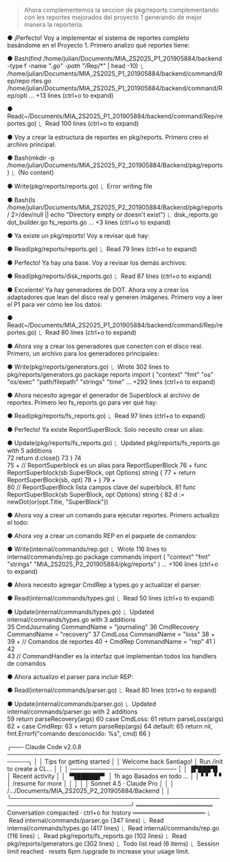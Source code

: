 > Ahora complementemos la seccion de pkg/reports complementando con les 
reportes mejorados del proyecto 1 generando de mejor manera la reporteria. 

● ¡Perfecto! Voy a implementar el sistema de reportes completo basándome en
  el Proyecto 1. Primero analizo qué reportes tiene:

● Bash(find /home/julian/Documents/MIA_2S2025_P1_201905884/backend -type f -name
       "*.go" -path "*/Rep/*" | head -10)
  ⎿ /home/julian/Documents/MIA_2S2025_P1_201905884/backend/command/Rep/repo
    rtes.go
    /home/julian/Documents/MIA_2S2025_P1_201905884/backend/command/Rep/opti
    … +13 lines (ctrl+o to expand)



● Read(~/Documents/MIA_2S2025_P1_201905884/backend/command/Rep/reportes.go)
  ⎿  Read 100 lines (ctrl+o to expand)

● Voy a crear la estructura de reportes en pkg/reports. Primero creo el
  archivo principal:

● Bash(mkdir -p
      /home/julian/Documents/MIA_2S2025_P2_201905884/Backend/pkg/reports)
  ⎿  (No content)

● Write(pkg/reports/reports.go)
  ⎿  Error writing file

● Bash(ls /home/julian/Documents/MIA_2S2025_P2_201905884/Backend/pkg/reports/
      2>/dev/null || echo "Directory empty or doesn't exist")
  ⎿  disk_reports.go              
     dot_builder.go
     fs_reports.go
     … +3 lines (ctrl+o to expand)

● Ya existe un pkg/reports! Voy a revisar qué hay:

● Read(pkg/reports/reports.go)
  ⎿  Read 79 lines (ctrl+o to expand)

● Perfecto! Ya hay una base. Voy a revisar los demás archivos:

● Read(pkg/reports/disk_reports.go)
  ⎿  Read 87 lines (ctrl+o to expand)

● Excelente! Ya hay generadores de DOT. Ahora voy a crear los adaptadores
  que lean del disco real y generen imágenes. Primero voy a leer el P1 para
  ver cómo lee los datos:

● Read(~/Documents/MIA_2S2025_P1_201905884/backend/command/Rep/reportes.go)
  ⎿  Read 80 lines (ctrl+o to expand)

● Ahora voy a crear los generadores que conecten con el disco real. Primero,
   un archivo para los generadores principales:

● Write(pkg/reports/generators.go)
  ⎿  Wrote 302 lines to pkg/reports/generators.go
     package reports
     import (
       "context"
       "fmt"
       "os"
       "os/exec"
       "path/filepath"
       "strings"
       "time"
     … +292 lines (ctrl+o to expand)

● Ahora necesito agregar el generador de Superblock al archivo de reportes.
  Primero leo fs_reports.go para ver qué hay:

● Read(pkg/reports/fs_reports.go)
  ⎿  Read 97 lines (ctrl+o to expand)

● Perfecto! Ya existe ReportSuperBlock. Solo necesito crear un alias:

● Update(pkg/reports/fs_reports.go)
  ⎿  Updated pkg/reports/fs_reports.go with 5 additions                
       72      return d.close()
       73    }
       74    
       75 +  // ReportSuperblock es un alias para ReportSuperBlock
       76 +  func ReportSuperblock(sb SuperBlock, opt Options) string {
       77 +    return ReportSuperBlock(sb, opt)
       78 +  }
       79 +  
       80    // ReportSuperBlock lista campos clave del superblock.
       81    func ReportSuperBlock(sb SuperBlock, opt Options) string {
       82      d := newDot(or(opt.Title, "SuperBlock"))

● Ahora voy a crear un comando para ejecutar reportes. Primero actualizo el
  todo:

● Ahora voy a crear un comando REP en el paquete de comandos:

● Write(internal/commands/rep.go)
  ⎿  Wrote 116 lines to internal/commands/rep.go
     package commands
     import (
       "context"
       "fmt"
       "strings"
       "MIA_2S2025_P2_201905884/pkg/reports"
     )
     … +106 lines (ctrl+o to expand)

● Ahora necesito agregar CmdRep a types.go y actualizar el parser:

● Read(internal/commands/types.go)
  ⎿  Read 50 lines (ctrl+o to expand)

● Update(internal/commands/types.go)
  ⎿  Updated internal/commands/types.go with 3 additions                
       35      CmdJournaling CommandName = "journaling"
       36      CmdRecovery   CommandName = "recovery"
       37      CmdLoss       CommandName = "loss"
       38 +  
       39 +    // Comandos de reportes
       40 +    CmdRep CommandName = "rep"
       41    )
       42    
       43    // CommandHandler es la interfaz que implementan todos los 
            handlers de comandos

● Ahora actualizo el parser para incluir REP:

● Read(internal/commands/parser.go)
  ⎿  Read 80 lines (ctrl+o to expand)

● Update(internal/commands/parser.go)
  ⎿  Updated internal/commands/parser.go with 2 additions              
       59        return parseRecovery(args)
       60      case CmdLoss:
       61        return parseLoss(args)
       62 +    case CmdRep:
       63 +      return parseRep(args)
       64      default:
       65        return nil, fmt.Errorf("comando desconocido: %s", cmd)
       66      }

╭─── Claude Code v2.0.8 ───────────────────────────────────────────────────────╮
│                                                  │ Tips for getting started  │
│              Welcome back Santiago!              │ Run /init to create a CL… │
│                                                  │ ───────────────────────── │
│                      ▐▛███▜▌                     │ Recent activity           │
│                     ▝▜█████▛▘                    │ 1h ago  Basados en todo … │
│                       ▘▘ ▝▝                      │ /resume for more          │
│                                                  │                           │
│             Sonnet 4.5 · Claude Pro              │                           │
│   /…/Documents/MIA_2S2025_P2_201905884/Backend   │                           │
╰──────────────────────────────────────────────────────────────────────────────╯
══════════════════ Conversation compacted · ctrl+o for history ═════════════════
  ⎿  Read internal/commands/parser.go (347 lines)
  ⎿  Read internal/commands/types.go (417 lines)
  ⎿  Read internal/commands/rep.go (116 lines)
  ⎿  Read pkg/reports/fs_reports.go (102 lines)
  ⎿  Read pkg/reports/generators.go (302 lines)
  ⎿  Todo list read (6 items)
  ⎿  Session limit reached ∙ resets 6pm
     /upgrade to increase your usage limit.
